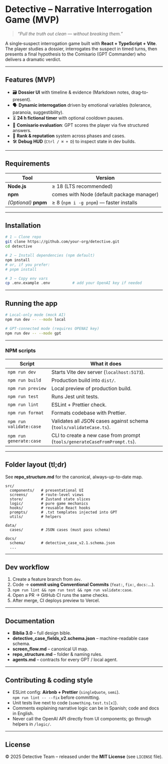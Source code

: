 # Detective – Narrative Interrogation Game (MVP)

> *“Pull the truth out clean — without breaking them.”*

A single‑suspect interrogation game built with **React + TypeScript + Vite**.  
The player studies a dossier, interrogates the suspect in timed turns, then presents a final hypothesis to the Comisario (GPT Commander) who delivers a dramatic verdict.

---

## Features (MVP)

- 🗃️ **Dossier UI** with timeline & evidence (Markdown notes, drag‑to-present).
- 🗣️ **Dynamic interrogation** driven by emotional variables (tolerance, paranoia, suggestibility).
- ⏳ **24 h fictional timer** with optional cooldown pauses.
- 🎯 **Comisario evaluation**: GPT scores the player via five structured answers.
- 🏅 **Rank & reputation** system across phases and cases.
- 🛠️ **Debug HUD** (`Ctrl / ⌘ + D`) to inspect state in dev builds.

---

## Requirements

| Tool       | Version |
| ---------- | ------- |
| **Node.js**| ≥ 18 (LTS recommended) |
| **npm**    | comes with Node (default package manager) |
| *(Optional)* **pnpm** | ≥ 8 (`npm i -g pnpm`) — faster installs |

---

## Installation

```bash
# 1 – Clone repo
git clone https://github.com/your-org/detective.git
cd detective

# 2 – Install dependencies (npm default)
npm install
# or, if you prefer:
# pnpm install

# 3 – Copy env vars
cp .env.example .env          # add your OpenAI key if needed
```

---

## Running the app

```bash
# Local-only mode (mock AI)
npm run dev -- --mode local

# GPT-connected mode (requires OPENAI key)
npm run dev -- --mode gpt
```

---

### NPM scripts

| Script               | What it does |
| -------------------- | ------------ |
| `npm run dev`        | Starts Vite dev server (`localhost:5173`). |
| `npm run build`      | Production build into `dist/`. |
| `npm run preview`    | Local preview of production build. |
| `npm run test`       | Runs Jest unit tests. |
| `npm run lint`       | ESLint + Prettier check. |
| `npm run format`     | Formats codebase with Prettier. |
| `npm run validate:case` | Validates all JSON cases against schema (`tools/validateCase.ts`). |
| `npm run generate:case` | CLI to create a new case from prompt (`tools/generateCaseFromPrompt.ts`). |

---

## Folder layout (tl;dr)

See **repo_structure.md** for the canonical, always-up-to-date map.

```text
src/
  components/   # presentational UI
  screens/      # route-level views
  store/        # Zustand state slices
  logic/        # pure game mechanics
  hooks/        # reusable React hooks
  prompts/      # .txt templates injected into GPT
  utils/        # helpers

data/
  cases/        # JSON cases (must pass schema)

docs/
  schema/       # detective_case_v2.1.schema.json
  ...
```

---

## Dev workflow

1. Create a feature branch from `dev`.  
2. Code → **commit using Conventional Commits** (`feat:`, `fix:`, `docs:`…).  
3. `npm run lint && npm run test && npm run validate:case`.  
4. Open a PR → GitHub CI runs the same checks.  
5. After merge, CI deploys preview to Vercel.

---

## Documentation

- **Biblia 3.0** – full design bible.  
- **detective_case_fields_v2.schema.json** – machine-readable case schema.  
- **screen_flow.md** – canonical UI map.  
- **repo_structure.md** – folder & naming rules.  
- **agents.md** – contracts for every GPT / local agent.

---

## Contributing & coding style

- ESLint config: **Airbnb + Prettier** (`singleQuote`, `semi`).  
  `npm run lint -- --fix` before committing.  
- Unit tests live next to code (`something.test.ts[x]`).  
- Comments explaining narrative logic can be in Spanish; code and docs in English.  
- Never call the OpenAI API directly from UI components; go through helpers in `/logic/`.

---

## License

© 2025 Detective Team – released under the **MIT License** (see `LICENSE` file).

